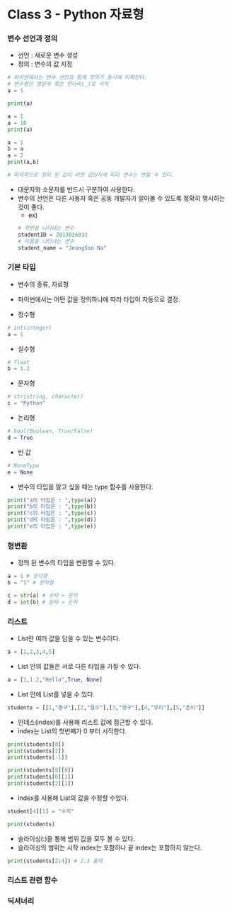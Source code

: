# Class 3 - Python 자료형

### 변수 선언과 정의
- 선언 : 새로운 변수 생성
- 정의 : 변수의 값 지정

```py
# 파이썬에서는 변수 선언과 함께 정의가 동시에 이뤄진다.
# 변수명은 영문자 혹은 언더바(_)로 시작
a = 1

print(a)
```

```py
a = 1
a = 10
print(a)
```

```py
a = 1
b = a
a = 2
print(a,b)

# 마지막으로 정의 된 값이 어떤 값인지에 따라 변수는 변할 수 있다.
```

- 대문자와 소문자를 반드시 구분하여 사용한다.
- 변수의 선언은 다른 사용자 혹은 공동 개발자가 알아볼 수 있도록 정확히 명시하는 것이 좋다.
    - ex)
    ```py
    # 학번을 나타내는 변수
    studentID = 2013016032
    # 이름을 나타내는 변수
    student_name = "JeongSoo Na"
    ```


### 기본 타입
- 변수의 종류, 자료형
- 파이썬에서는 어떤 값을 정의하냐에 따라 타입이 자동으로 결정.

- 정수형
```py
# int(integer)
a = 1
```
- 실수형
```py
# float
b = 1.2
```
- 문자형
```py
# str(string, character)
c = "Python"
```
- 논리형
```py
# bool(Boolean, True/False)
d = True
```
- 빈 값
```py
# NoneType
e = None
```

- 변수의 타입을 알고 싶을 때는 type 함수를 사용한다.
```py
print("a의 타입은 : ",type(a))
print("b의 타입은 : ",type(b))
print("c의 타입은 : ",type(c))
print("d의 타입은 : ",type(d))
print("e의 타입은 : ",type(e))
```

### 형변환
- 정의 된 변수의 타입을 변환할 수 있다.

```py
a = 1 # 숫자형
b = "1" # 문자형

c = str(a) # 숫자 > 문자
d = int(b) # 문자 > 숫자
```

### 리스트
- List란 여러 값을 담을 수 있는 변수이다.
```py
a = [1,2,3,4,5]
```

- List 안의 값들은 서로 다른 타입을 가질 수 있다.
```py
a = [1,1.2,"Hello",True, None]
```

- List 안에 List를 넣을 수 있다.
```py
students = [[1,"짱구"],[2,"철수"],[3,"맹구"],[4,"유리"],[5,"훈이"]]
```

- 인데스(index)를 사용해 리스트 값에 접근할 수 있다.
- index는 List의 첫번째가 0 부터 시작한다.
```py
print(students[0])
print(students[1])
print(students[-1])

print(students[0][0])
print(students[0][1])
print(students[2][1])
```

- index를 사용해 List의 값을 수정할 수있다.
```py
student[4][1] = "수지"

print(students)
```

- 슬라이싱(:)을 통해 범위 값을 모두 볼 수 있다.
- 슬라이싱의 범위는 시작 index는 포함하나 끝 index는 포함하지 않는다.
```py
print(students[2:4]) # 2,3 출력
```

### 리스트 관련 함수


### 딕셔너리